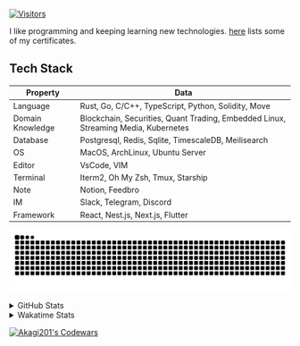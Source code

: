 <!-- markdownlint-disable MD041 MD010 MD033 -->
[![Visitors](https://api.visitorbadge.io/api/daily?path=Akagi201%2FAkagi201&label=Visitors%20Today&countColor=%2337d67a)](https://visitorbadge.io/status?path=Akagi201%2FAkagi201)

I like programming and keeping learning new technologies. [here](https://github.com/Akagi201/blockchain) lists some of my certificates.

## Tech Stack

| Property         	| Data                                                                               	|
|------------------	|------------------------------------------------------------------------------------	|
| Language         	| Rust, Go, C/C++, TypeScript, Python, Solidity, Move                                 |
| Domain Knowledge 	| Blockchain, Securities, Quant Trading, Embedded Linux, Streaming Media, Kubernetes 	|
| Database         	| Postgresql, Redis, Sqlite, TimescaleDB, Meilisearch                                 |
| OS               	| MacOS, ArchLinux, Ubuntu Server                                                     |
| Editor           	| VsCode, VIM                                                                        	|
| Terminal          | Iterm2, Oh My Zsh, Tmux, Starship                                                   |
| Note             	| Notion, Feedbro                                                                    	|
| IM               	| Slack, Telegram, Discord                                                            |
| Framework         | React, Nest.js, Next.js, Flutter                                                   	|

[![github contribution grid snake animation](https://raw.githubusercontent.com/Akagi201/Akagi201/output/github-contribution-grid-snake.svg#gh-light-mode-only)](https://github.com/Akagi201)

<details>
<summary>GitHub Stats</summary>
  <a href="https://github.com/Akagi201"><img alt="Profile Detail" src="https://raw.githubusercontent.com/Akagi201/Akagi201/master/profile-summary-card-output/dracula/0-profile-details.svg" /></a>
  <a href="https://github.com/Akagi201"><img alt="Github Stats" src="https://raw.githubusercontent.com/Akagi201/Akagi201/master/profile-summary-card-output/dracula/3-stats.svg" /></a>
  <a href="https://github.com/Akagi201"><img alt="Lang By Commits" src="https://raw.githubusercontent.com/Akagi201/Akagi201/master/profile-summary-card-output/dracula/2-most-commit-language.svg" /></a>
</details>

<details>
<summary>Wakatime Stats</summary>
<br>

<!--START_SECTION:waka-->
![Code Time](http://img.shields.io/badge/Code%20Time-603%20hrs%2025%20mins-blue)

**I'm a Night 🦉** 

```text
🌞 Morning    74 commits     ████░░░░░░░░░░░░░░░░░░░░░   16.86% 
🌆 Daytime    116 commits    ██████░░░░░░░░░░░░░░░░░░░   26.42% 
🌃 Evening    167 commits    █████████░░░░░░░░░░░░░░░░   38.04% 
🌙 Night      82 commits     ████░░░░░░░░░░░░░░░░░░░░░   18.68%

```
📅 **I'm Most Productive on Tuesday** 

```text
Monday       67 commits     ███░░░░░░░░░░░░░░░░░░░░░░   15.26% 
Tuesday      76 commits     ████░░░░░░░░░░░░░░░░░░░░░   17.31% 
Wednesday    67 commits     ███░░░░░░░░░░░░░░░░░░░░░░   15.26% 
Thursday     63 commits     ███░░░░░░░░░░░░░░░░░░░░░░   14.35% 
Friday       65 commits     ███░░░░░░░░░░░░░░░░░░░░░░   14.81% 
Saturday     51 commits     ███░░░░░░░░░░░░░░░░░░░░░░   11.62% 
Sunday       50 commits     ██░░░░░░░░░░░░░░░░░░░░░░░   11.39%

```


📊 **This Week I Spent My Time On** 

```text
⌚︎ Time Zone: Asia/Shanghai

💬 Programming Languages: 
sh                       9 hrs 15 mins       █████████░░░░░░░░░░░░░░░░   39.43% 
Rust                     4 hrs 53 mins       █████░░░░░░░░░░░░░░░░░░░░   20.85% 
TypeScript               2 hrs 47 mins       ███░░░░░░░░░░░░░░░░░░░░░░   11.88% 
Markdown                 1 hr 46 mins        ██░░░░░░░░░░░░░░░░░░░░░░░   7.55% 
YAML                     58 mins             █░░░░░░░░░░░░░░░░░░░░░░░░   4.18%

🔥 Editors: 
VS Code                  13 hrs 43 mins      ██████████████░░░░░░░░░░░   58.44% 
Zsh                      9 hrs 15 mins       █████████░░░░░░░░░░░░░░░░   39.43% 
Google Calendar          30 mins             ░░░░░░░░░░░░░░░░░░░░░░░░░   2.13%

💻 Operating System: 
Linux                    16 hrs 35 mins      █████████████████░░░░░░░░   70.67% 
Mac                      6 hrs 23 mins       ██████░░░░░░░░░░░░░░░░░░░   27.2% 
Unknown OS               30 mins             ░░░░░░░░░░░░░░░░░░░░░░░░░   2.13%

```

**I Mostly Code in Go** 

```text
Go                       32 repos            ██████████░░░░░░░░░░░░░░░   40.51% 
Rust                     15 repos            ████░░░░░░░░░░░░░░░░░░░░░   18.99% 
TypeScript               11 repos            ███░░░░░░░░░░░░░░░░░░░░░░   13.92% 
JavaScript               7 repos             ██░░░░░░░░░░░░░░░░░░░░░░░   8.86% 
Python                   2 repos             ░░░░░░░░░░░░░░░░░░░░░░░░░   2.53%

```



 Last Updated on 05/12/2022 15:35:42 UTC
<!--END_SECTION:waka-->

</details>

<a href="https://www.codewars.com/users/Akagi201"><img alt="Akagi201's Codewars" src="https://www.codewars.com/users/Akagi201/badges/small"></a>
